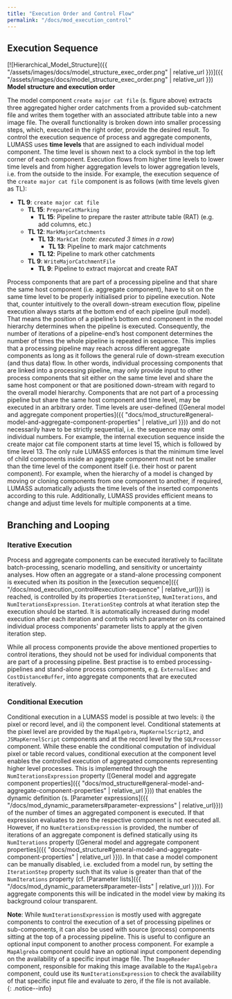 ```yaml
---
title: "Execution Order and Control Flow"
permalink: "/docs/mod_execution_control"
---
```

<link rel="shortcut icon" type="image/x-icon" href="../LUMASS_icon_64.ico">

## Execution Sequence

[![Hierarchical_Model_Structure]({{ "/assets/images/docs/model_structure_exec_order.png" | relative_url }})]({{ "/assets/images/docs/model_structure_exec_order.png" | relative_url }})<br>
**Model structure and execution order**

The model component `create major cat file` (s. figure above) extracts three aggregated higher order catchments from a provided sub-catchment file and writes them together with an associated attribute table into a new image file. The overall functionality is broken down into smaller processing steps, which, executed in the right order, provide the desired result. To control the execution sequence of process and aggregate components, LUMASS uses **time levels** that are assigned to each individual model component. The time level is shown next to a clock symbol in the top left corner of each component. Execution flows from higher time levels to lower time levels and from higher aggregation levels to lower aggregation levels, i.e. from the outside to the inside. For example, the execution sequence of the `create major cat file` component is as follows (with time levels given as TL): 

- **TL 9**: `create major cat file`
    - **TL 15**: `PrepareCatMarking`
      - **TL 15**: Pipeline to prepare the raster attribute table (RAT) (e.g. add columns, etc.)
    - **TL 12**: `MarkMajorCatchments`
      - **TL 13**: `MarkCat` (*note: executed 3 times in a row*)
        - **TL 13**: Pipeline to mark major catchments
      - **TL 12**: Pipeline to mark other catchments
    - **TL 9**: `WriteMajorCatchmentFile`
        - **TL 9**: Pipeline to extract majorcat and create RAT

Process components that are part of a processing pipeline and that share the same host component (i.e. aggregate component), have to sit on the same time level to be properly initialised prior to pipeline execution. Note that, counter intuitively to the overall down-stream execution flow, pipeline execution always starts at the bottom end of each pipeline (pull model). That means the position of a pipeline’s bottom end component in the model hierarchy determines when the pipeline is executed. Consequently, the number of iterations of a pipeline-end’s host component determines the number of times the whole pipeline is repeated in sequence. This implies that a processing pipeline may reach across different aggregate components as long as it follows the general rule of down-stream execution (and thus data) flow. In other words, individual processing components that are linked into a processing pipeline, may only provide input to other process components that sit either on the same time level and share the same host component or that are positioned down-stream with regard to the overall model hierarchy. Components that are not part of a processing pipeline but share the same host component and time level, may be executed in an arbitrary order. 
Time levels are user-defined ([General model and aggregate component properties]({{ "docs/mod_structure#general-model-and-aggregate-component-properties" | relative_url }})) and do not necessarily have to be strictly sequential, i.e. the sequence may omit individual numbers. For example, the internal execution sequence inside the create major cat file component starts at time level 15, which is followed by time level 13. The only rule LUMASS enforces is that the minimum time level of child components inside an aggregate component must not be smaller than the time level of the component itself (i.e. their host or parent component). For example, when the hierarchy of a model is changed by moving or cloning components from one component to another, if required, LUMASS automatically adjusts the time levels of the inserted components according to this rule. Additionally, LUMASS provides efficient means to change and adjust time levels for multiple components at a time. 

## Branching and Looping

### Iterative Execution

Process and aggregate components can be executed iteratively to facilitate batch-processing, scenario modelling, and sensitivity or uncertainty analyses. How often an aggregate or a stand-alone processing component is executed when its position in the [execution sequence]({{ "/docs/mod_execution_control#execution-sequence" | relative_url}}) is reached, is controlled by its properties `IterationStep`, `NumIterations`, and `NumIterationsExpression`. `IterationStep` controls at what iteration step the execution should be started. It is automatically increased during model execution after each iteration and controls which parameter on its contained individual process components' parameter lists to apply at the given iteration step. 

While all process components provide the above mentioned properties to control iterations, they should not be used for individual components that are part of a processing pipeline. Best practise is to embed processing-pipelines and stand-alone process compoments, e.g. `ExternalExec` and `CostDistanceBuffer`, into aggregate components that are executed iteratively.

### Conditional Execution

Conditional execution in a LUMASS model is possible at two levels: i) the pixel or record level, and ii) the component level. Conditional statements at the pixel level are provided by the `MapAlgebra`, `MapKernelScript2`, and `JSMapKernelScript` components and at the record level by the `SQLProcessor` component. While these enable the conditional computation of individual pixel or table record values, conditional execution at the component level enables the controlled execution of aggregated components representing higher level processes. This is implemented through the `NumIterationsExpression` property ([General model and aggregate component properties]({{ "docs/mod_structure#general-model-and-aggregate-component-properties" | relative_url }})) that enables the dynamic definition (s. [Parameter expressions]({{ "/docs/mod_dynamic_parameters#parameter-expressions" | relative_url}})) of the number of times an aggregated component is executed. If that expression evaluates to zero the respective component is not executed all. However, if no `NumIterationsExpression` is provided, the number of iterations of an aggregate component is defined statically using its `NumIterations` property ([General model and aggregate component properties]({{ "docs/mod_structure#general-model-and-aggregate-component-properties" | relative_url }})). In that case a model component can be manually disabled, i.e. excluded from a model run, by setting the `IterationStep` property such that its value is greater than that of the `NumIterations` property (cf. [Parameter lists]({{ "/docs/mod_dynamic_parameters#parameter-lists" | relative_url }})). For aggregate components this will be indicated in the model view by making its background colour transparent. 

**Note**: While `NumIterationsExpression` is mostly used with aggregate components to control the execution of a set of processing pipelines or sub-components, it can also be used with source (process) components sitting at the top of a processing pipeline. This is useful to configure an optional input component to another process component. For example a `MapAlgreba` component could have an optional input component depending on the availability of a specific input image file. The `ImageReader` component, responsible for making this image available to the `MapAlgebra` component, could use its `NumIterationsExpression` to check the availability of that specific input file and evaluate to zero, if the file is not available.  
{: .notice--info}
